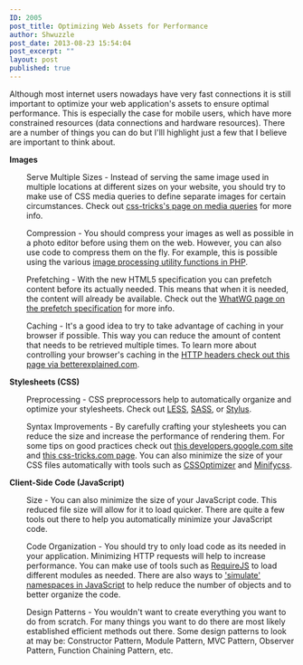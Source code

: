 ```yaml
---
ID: 2005
post_title: Optimizing Web Assets for Performance
author: Shwuzzle
post_date: 2013-08-23 15:54:04
post_excerpt: ""
layout: post
published: true
---
```

Although most internet users nowadays have very fast connections it is still important to optimize your web application's assets to ensure optimal performance. This is especially the case for mobile users, which have more constrained resources (data connections and hardware resources). There are a number of things you can do but I'lll highlight just a few that I believe are important to think about.

<strong>Images</strong>
<p style="padding-left: 30px;">Serve Multiple Sizes - Instead of serving the same image used in multiple locations at different sizes on your website, you should try to make use of CSS media queries to define separate images for certain circumstances. Check out <a href="http://css-tricks.com/snippets/css/media-queries-for-standard-devices/">css-tricks's page on media queries</a> for more info.</p>
<p style="padding-left: 30px;">Compression - You should compress your images as well as possible in a photo editor before using them on the web. However, you can also use code to compress them on the fly. For example, this is possible using the various <a href="http://us3.php.net/manual/en/refs.utilspec.image.php">image processing utility functions in PHP</a>.</p>
<p style="padding-left: 30px;">Prefetching - With the new HTML5 specification you can prefetch content before its actually needed. This means that when it is needed, the content will already be available. Check out the <a href="http://www.whatwg.org/specs/web-apps/current-work/#link-type-prefetch">WhatWG page on the prefetch specification</a> for more info.</p>
<p style="padding-left: 30px;">Caching - It's a good idea to try to take advantage of caching in your browser if possible. This way you can reduce the amount of content that needs to be retrieved multiple times. To learn more about controlling your browser's caching in the <a href="http://betterexplained.com/articles/how-to-optimize-your-site-with-http-caching/">HTTP headers check out this page via betterexplained.com</a>.</p>
<strong>Stylesheets (CSS)</strong>
<p style="padding-left: 30px;">Preprocessing - CSS preprocessors help to automatically organize and optimize your stylesheets. Check out <a href="http://lesscss.org/">LESS</a>, <a href="http://sass-lang.com/">SASS</a>, or <a href="http://learnboost.github.com/stylus/">Stylus</a>.</p>
<p style="padding-left: 30px;">Syntax Improvements - By carefully crafting your stylesheets you can reduce the size and increase the performance of rendering them. For some tips on good practices check out <a href="https://developers.google.com/speed/docs/best-practices/rendering">this developers.google.com site</a> and <a href="http://css-tricks.com/efficiently-rendering-css/">this css-tricks.com page</a>. You can also minimize the size of your CSS files automatically with tools such as <a href="http://www.cssoptimiser.com/">CSSOptimizer</a> and <a href="http://www.minifycss.com/css-compressor/">Minifycss</a>.</p>
<strong>Client-Side Code (JavaScript)</strong>
<p style="padding-left: 30px;">Size - You can also minimize the size of your JavaScript code. This reduced file size will allow for it to load quicker. There are quite a few tools out there to help you automatically minimize your JavaScript code.</p>
<p style="padding-left: 30px;">Code Organization - You should try to only load code as its needed in your application. Minimizing HTTP requests will help to increase performance. You can make use of tools such as <a href="http://requirejs.org/">RequireJS</a> to load different modules as needed. There are also ways to <a href="http://elegantcode.com/2011/01/26/basic-javascript-part-8-namespaces/">'simulate' namespaces in JavaScript</a> to help reduce the number of objects and to better organize the code.</p>
<p style="padding-left: 30px;">Design Patterns - You wouldn't want to create everything you want to do from scratch. For many things you want to do there are most likely established efficient methods out there. Some design patterns to look at may be: Constructor Pattern, Module Pattern, MVC Pattern, Observer Pattern, Function Chaining Pattern, etc.</p>
